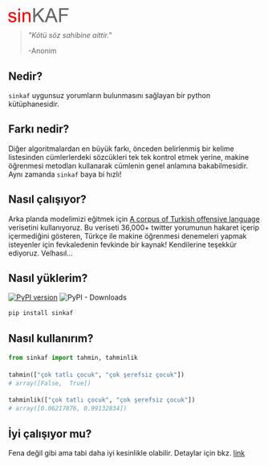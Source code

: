 <img src="sinkaf/data/sinkaf.jpg" width="120" />

> _"Kötü söz sahibine aittir."_
>
> -Anonim


## Nedir?

`sinkaf` uygunsuz yorumların bulunmasını sağlayan bir python kütüphanesidir.

## Farkı nedir?

Diğer algoritmalardan en büyük farkı, önceden belirlenmiş bir kelime listesinden cümlerlerdeki sözcükleri tek tek kontrol etmek yerine, makine öğrenmesi metodları kullanarak cümlenin genel anlamına bakabilmesidir. Aynı zamanda `sinkaf` baya bi hızlı! 

## Nasıl çalışıyor?

Arka planda modelimizi eğitmek için [A corpus of Turkish offensive language](https://coltekin.github.io/offensive-turkish/guidelines.html) verisetini kullanıyoruz. Bu veriseti 36,000+ twitter yorumunun hakaret içerip içermediğini gösteren, Türkçe ile makine öğrenmesi denemeleri yapmak isteyenler için fevkaledenin fevkinde bir kaynak! Kendilerine teşekkür ediyoruz. Velhasıl...

## Nasıl yüklerim?

[![PyPI version](https://badge.fury.io/py/sinkaf.svg)](https://badge.fury.io/py/sinkaf)
![PyPI - Downloads](https://img.shields.io/pypi/dm/sinkaf?color=orange)

```python
pip install sinkaf
```

## Nasıl kullanırım?

```python
from sinkaf import tahmin, tahminlik

tahmin(["çok tatlı çocuk", "çok şerefsiz çocuk"])
# array([False,  True])

tahminlik(["çok tatlı çocuk", "çok şerefsiz çocuk"])
# array([0.06217876, 0.99132834])
```

## İyi çalışıyor mu?
Fena değil gibi ama tabi daha iyi kesinlikle olabilir. Detaylar için bkz. [link](sinkaf.ipynb)